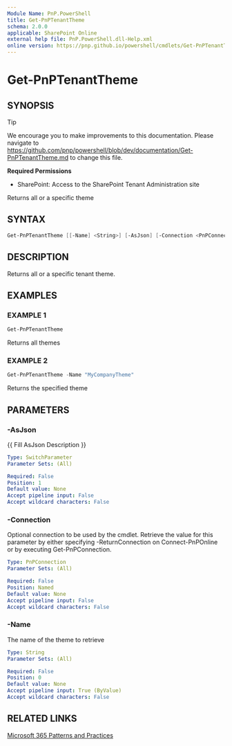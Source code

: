 ```yaml
---
Module Name: PnP.PowerShell
title: Get-PnPTenantTheme
schema: 2.0.0
applicable: SharePoint Online
external help file: PnP.PowerShell.dll-Help.xml
online version: https://pnp.github.io/powershell/cmdlets/Get-PnPTenantTheme.html
---
```

 
# Get-PnPTenantTheme

## SYNOPSIS

> [!TIP]
> We encourage you to make improvements to this documentation. Please navigate to https://github.com/pnp/powershell/blob/dev/documentation/Get-PnPTenantTheme.md to change this file.


**Required Permissions**

* SharePoint: Access to the SharePoint Tenant Administration site

Returns all or a specific theme

## SYNTAX

```powershell
Get-PnPTenantTheme [[-Name] <String>] [-AsJson] [-Connection <PnPConnection>] [<CommonParameters>]
```

## DESCRIPTION
Returns all or a specific tenant theme.

## EXAMPLES

### EXAMPLE 1
```powershell
Get-PnPTenantTheme
```

Returns all themes

### EXAMPLE 2
```powershell
Get-PnPTenantTheme -Name "MyCompanyTheme"
```

Returns the specified theme

## PARAMETERS

### -AsJson
{{ Fill AsJson Description }}

```yaml
Type: SwitchParameter
Parameter Sets: (All)

Required: False
Position: 1
Default value: None
Accept pipeline input: False
Accept wildcard characters: False
```

### -Connection
Optional connection to be used by the cmdlet. Retrieve the value for this parameter by either specifying -ReturnConnection on Connect-PnPOnline or by executing Get-PnPConnection.

```yaml
Type: PnPConnection
Parameter Sets: (All)

Required: False
Position: Named
Default value: None
Accept pipeline input: False
Accept wildcard characters: False
```

### -Name
The name of the theme to retrieve

```yaml
Type: String
Parameter Sets: (All)

Required: False
Position: 0
Default value: None
Accept pipeline input: True (ByValue)
Accept wildcard characters: False
```

## RELATED LINKS

[Microsoft 365 Patterns and Practices](https://aka.ms/m365pnp)

